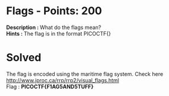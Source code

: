 # Flags - Points: 200
<b>Description : </b>What do the flags mean?<br>
<b>Hints : </b>The flag is in the format PICOCTF{}
# Solved
The flag is encoded using the maritime flag system. Check here http://www.jproc.ca/rrp/rrp2/visual_flags.html<br>
Flag : <b>PICOCTF{F1AG5AND5TUFF}</b>
